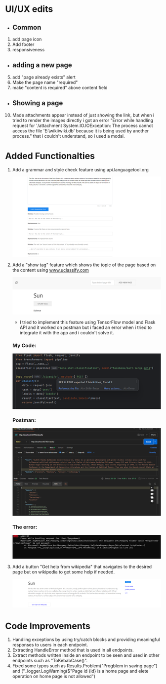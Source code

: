 # UI/UX edits
- ## Common
1. add page icon
2. Add footer    
3. responsiveness 
- ## adding a new page
5. add "page already exists" alert
6. Make the page name "required"  
9. make "content is required" above content field  
- ## Showing a page
10. Made attachments appear instead of just showing the link, but when i tried to render the images directly i got an error "Error while handling request for '/attachment System.IO.IOException: The process cannot access the file 'E:\wiki\wiki.db' because it is being used by another process." that i couldn't understand, so i used a modal.
# Added Functionalties
1. Add a grammar and style check feature using api.languagetool.org
   
   ![grammar check](https://github.com/janaashraf/practical-aspnetcore/blob/net8.0/projects/sfa/wiki/Screenshot%202024-06-28%20214708.png)
3. Add a "show tag" feature which shows the topic of the page based on the content using www.uclassify.com

   ![show tag](https://github.com/janaashraf/practical-aspnetcore/blob/net8.0/projects/sfa/wiki/tags.png)

   - I tried to implement this feature using TensorFlow model and Flask API and it worked on postman but i faced an error when i tried to integrate it with the app and i couldn't solve it.
   ### My Code:
     ![code](https://github.com/janaashraf/practical-aspnetcore/blob/net8.0/projects/sfa/wiki/code.png)
   ### Postman:
     
     ![postman](https://github.com/janaashraf/practical-aspnetcore/blob/net8.0/projects/sfa/wiki/postman.png)
   ### The error:

     ![error](https://github.com/janaashraf/practical-aspnetcore/blob/net8.0/projects/sfa/wiki/error.png)


5. Add a button "Get help from wikipedia" that navigates to the desired page but on wikipedia to get some help if needed.

   ![wikipedia help](https://github.com/janaashraf/practical-aspnetcore/blob/net8.0/projects/sfa/wiki/wikipedia%20button.png)

# Code Improvements
1. Handling exceptions by using try/catch blocks and providing meaningful responses to users in each endpoint.
2. Extracting HandleError method that is used in all endpoints.
3. Extract methods written inside an endpoint to be seen and used in other endpoints such as "ToKebabCase()".
4. Fixed some typos such as Results.Problem("Progblem in saving page") and ("_logger.LogWarning($"Page id {id}  is a home page and elete operation on home page is not allowed")
